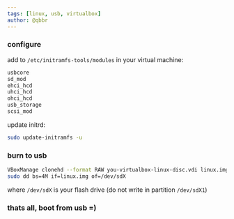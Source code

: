 ```yaml
---
tags: [linux, usb, virtualbox]
author: @qbbr
---
```


### configure

add to `/etc/initramfs-tools/modules` in your virtual machine:

```bash
usbcore
sd_mod
ehci_hcd
uhci_hcd
ohci_hcd
usb_storage
scsi_mod
```

update initrd:

```bash
sudo update-initramfs -u
```

### burn to usb

```bash
VBoxManage clonehd --format RAW you-virtualbox-linux-disc.vdi linux.img
sudo dd bs=4M if=linux.img of=/dev/sdX
```

where `/dev/sdX` is your flash drive (do not write in partition `/dev/sdX1`)

### thats all, boot from usb =)
